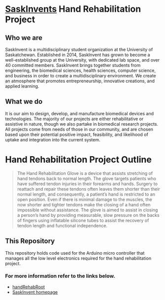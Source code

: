 # [SaskInvents][1] Hand Rehabilitation Project

## Who we are
SaskInvent is a multidisciplinary student organization at the University of Saskatchewan. Established in 2014, SaskInvent has grown to become a well-established group at the University, with dedicated lab space, and over 40 committed members. SaskInvent brings together students from engineering, the biomedical sciences, health sciences, computer science, and business in order to create a multidisciplinary environment. We create an atmosphere that promotes entrepreneurship, innovative creations, and applied learning.

## What we do
It is our aim to design, develop, and manufacture biomedical devices and technologies. The majority of our projects are either rehabilitative or assistive in nature, though we also partake in biomedical research projects. All projects come from needs of those in our community, and are chosen based upon their potential positive impact, feasibility, and likelihood of uptake and integration into the current system.

# Hand Rehabilitation Project Outline
> The Hand Rehabilitation Glove is a device that assists stretching of hand tendons back to normal length. 
> The glove targets patients who have suffered tendon injuries in their forearms and hands. 
> Surgery to reattach and repair these tendons often leaves them shorter than their normal length, and consequently, 
> a patient’s hand is restricted to an open position. Even if there is minimal damage to the muscles, the now shorter
> and tighter tendons make the closing of a hand often impossible without assistance. The glove is aimed to assist in 
> closing a person’s hand by providing measurable, slow pressure on the backs of fingers using inflatable silicone tubes 
> to assist the recovery of tendon length and functional independence.

## This Repository
This repository holds code used for the Arduino micro controller that manages all the low level electronics required for the 
hand rehabilitation project.

### For more information refer to the links below.
- [handRehabRoot](https://github.com/suntzuisafterU/handRehabRoot "Root repository for the handRehab project.")
- [SaskInvent homepage](https://www.saskinvent.ca)

[1]: https://www.saskinvent.ca
